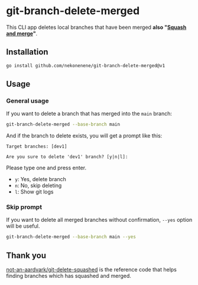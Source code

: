 # git-branch-delete-merged

This CLI app deletes local branches that have been merged **also "[Squash and merge](https://docs.github.com/en/pull-requests/collaborating-with-pull-requests/incorporating-changes-from-a-pull-request/about-pull-request-merges#squash-and-merge-your-commits)"**.

## Installation

```sh
go install github.com/nekonenene/git-branch-delete-merged@v1
```

## Usage

### General usage

If you want to delete a branch that has merged into the `main` branch:

```sh
git-branch-delete-merged --base-branch main
```

And if the branch to delete exists, you will get a prompt like this:

```
Target branches: [dev1]

Are you sure to delete 'dev1' branch? [y|n|l]:
```

Please type one and press enter.

* `y`: Yes, delete branch
* `n`: No, skip deleting
* `l`: Show git logs

### Skip prompt

If you want to delete all merged branches without confirmation, `--yes` option will be useful.

```sh
git-branch-delete-merged --base-branch main --yes
```


## Thank you

[not-an-aardvark/git-delete-squashed](https://github.com/not-an-aardvark/git-delete-squashed) is the reference code that helps finding branches which has squashed and merged.
